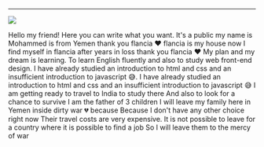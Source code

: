 
----
![](https://doc.anagora.org/uploads/upload_a02ff1d096053d7e4a9e46ccea2a03ec.jpg)

Hello my friend! Here you can write what you want. It's a public
my name is Mohammed is from Yemen 
thank you flancia ❤
flancia is my house now 
I find myself in flancia after years in loss 
thank you flancia ❤
My plan and my dream is
learning.  To learn English fluently and also to study web front-end design.
I have already studied an introduction to html and css and an insufficient introduction to javascript 😅.
I have already studied an introduction to html and css and an insufficient introduction to javascript 😅
I am getting ready to travel to India to study there
And also to look for a chance to survive 
I am the father of 3 children
I will leave my family here in Yemen inside dirty war 💔
because Because I don't have any other choice right now
Their travel costs are very expensive.
It is not possible to leave for a country where it is possible to find a job
So I will leave them to the mercy of war
